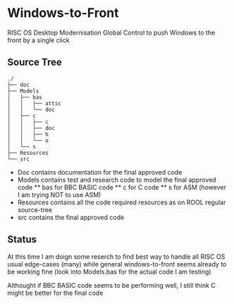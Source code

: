 # Windows-to-Front
RISC OS Desktop Modernisation Global Control to push Windows to the front by a single click

## Source Tree

```
./
├── doc
├── Models
│   ├── bas
│   │   ├── attic
│   │   └── doc
│   ├── c
│   │   ├── c
│   │   ├── doc
│   │   ├── h
│   │   └── o
│   └── s
├── Resources
└── src
```

* Doc contains documentation for the final approved code
* Models contains test and research code to model the final approved code
** bas for BBC BASIC code
** c for C code
** s for ASM (however I am trying NOT to use ASM)
* Resources contains all the code required resources as on ROOL regular source-tree
* src contains the final approved code

## Status
At this time I am doign some reserch to find best way to handle all RISC OS usual edge-cases (many) while general windows-to-front seems already to be working fine (look into Models.bas for the actual code I am testing)

Althought if BBC BASIC code seems to be performing well, I still think C might be better for the final code 

 
